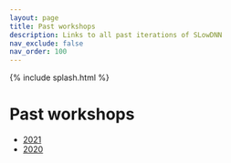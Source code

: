 ```yaml
---
layout: page
title: Past workshops
description: Links to all past iterations of SLowDNN
nav_exclude: false
nav_order: 100
---
```


{% include splash.html %}

# Past workshops

- [2021](https://sites.google.com/view/slowdnn2021/)
- [2020](https://sites.google.com/view/slowdnn/)

